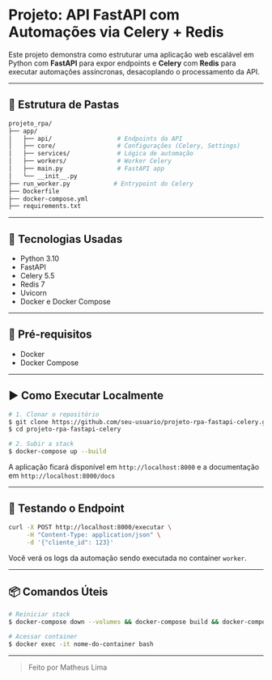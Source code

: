 # Projeto: API FastAPI com Automações via Celery + Redis

Este projeto demonstra como estruturar uma aplicação web escalável em Python com **FastAPI** para expor endpoints e **Celery** com **Redis** para executar automações assíncronas, desacoplando o processamento da API.

---

## 📁 Estrutura de Pastas

```bash
projeto_rpa/
├── app/
│   ├── api/                  # Endpoints da API
│   ├── core/                 # Configurações (Celery, Settings)
│   ├── services/             # Lógica de automação
│   ├── workers/              # Worker Celery
│   ├── main.py               # FastAPI app
│   └── __init__.py
├── run_worker.py            # Entrypoint do Celery
├── Dockerfile
├── docker-compose.yml
├── requirements.txt
```

---

## 🚀 Tecnologias Usadas

- Python 3.10
- FastAPI
- Celery 5.5
- Redis 7
- Uvicorn
- Docker e Docker Compose

---

## 🧰 Pré-requisitos

- Docker
- Docker Compose

---

## ▶️ Como Executar Localmente

```bash
# 1. Clonar o repositório
$ git clone https://github.com/seu-usuario/projeto-rpa-fastapi-celery.git
$ cd projeto-rpa-fastapi-celery

# 2. Subir a stack
$ docker-compose up --build
```

A aplicação ficará disponível em `http://localhost:8000` e a documentação em `http://localhost:8000/docs`

---

## 🧪 Testando o Endpoint

```bash
curl -X POST http://localhost:8000/executar \
     -H "Content-Type: application/json" \
     -d '{"cliente_id": 123}'
```

Você verá os logs da automação sendo executada no container `worker`.

---

## 📦 Comandos Úteis

```bash
# Reiniciar stack
$ docker-compose down --volumes && docker-compose build && docker-compose up

# Acessar container
$ docker exec -it nome-do-container bash
```

---




> Feito por Matheus Lima 
